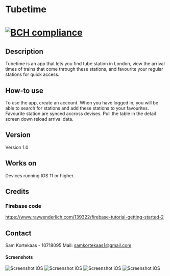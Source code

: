 # Tubetime

[![BCH compliance](https://bettercodehub.com/edge/badge/skrtks/TRANSIT?branch=master)](https://bettercodehub.com/)
======
## Description

Tubetime is an app that lets you find tube station in London, view the arrival times of trains that come through these stations, and favourite your regular stations for quick access.

## How-to use
To use the app, create an account. When you have logged in, you will be able to search for stations and add these stations to your favourites. Favourite station are synced accross devises. Pull the table in the detail screen down reload arrival data.

## Version 
Version 1.0

## Works on
Devices running IOS 11 or higher.

## Credits
### Firebase code
https://www.raywenderlich.com/139322/firebase-tutorial-getting-started-2

## Contact

Sam Kortekaas - 10718095
Mail: samkortekaas1@gmail.com

#### Screenshots

![Screenshot iOS](ScreenShots/LoginScreen.png)
![Screenshot iOS](ScreenShots/FindStation.png)
![Screenshot iOS](ScreenShots/SearchResults.png)
![Screenshot iOS](ScreenShots/DetailScreen.png)
